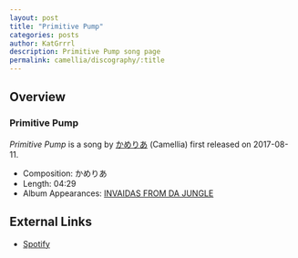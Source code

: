 ```yaml
---
layout: post
title: "Primitive Pump"
categories: posts
author: KatGrrrl
description: Primitive Pump song page
permalink: camellia/discography/:title
---
```


## Overview

### Primitive Pump

*Primitive Pump* is a song by [かめりあ](/camellia) (Camellia) first released on 2017-08-11.

* Composition: かめりあ
* Length: 04:29
* Album Appearances: [INVAIDAS FROM DA JUNGLE](/camellia/albums/INVAIDAS-FROM-DA-JUNGLE)

## External Links

* [Spotify](https://open.spotify.com/track/5uFgdr5NKFUNzd6t8ojYja?si=7e0a0a087b6f4c4f)
